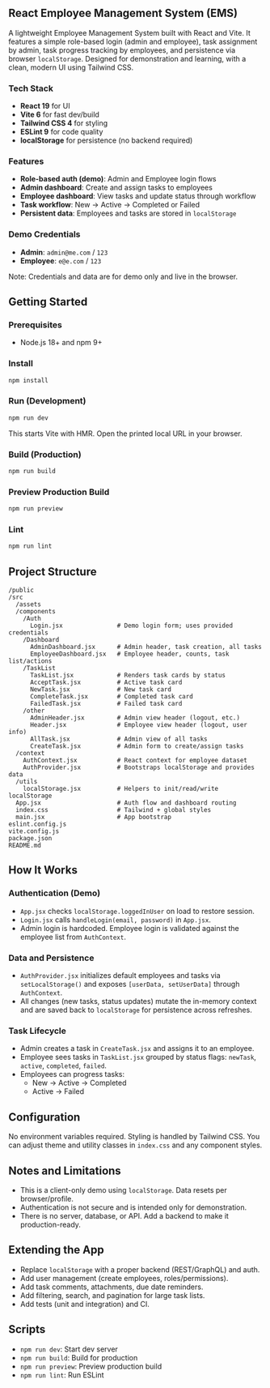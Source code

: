 ## React Employee Management System (EMS)

A lightweight Employee Management System built with React and Vite. It features a simple role-based login (admin and employee), task assignment by admin, task progress tracking by employees, and persistence via browser `localStorage`. Designed for demonstration and learning, with a clean, modern UI using Tailwind CSS.

### Tech Stack
- **React 19** for UI
- **Vite 6** for fast dev/build
- **Tailwind CSS 4** for styling
- **ESLint 9** for code quality
- **localStorage** for persistence (no backend required)

### Features
- **Role-based auth (demo)**: Admin and Employee login flows
- **Admin dashboard**: Create and assign tasks to employees
- **Employee dashboard**: View tasks and update status through workflow
- **Task workflow**: New → Active → Completed or Failed
- **Persistent data**: Employees and tasks are stored in `localStorage`

### Demo Credentials
- **Admin**: `admin@me.com` / `123`
- **Employee**: `e@e.com` / `123`

Note: Credentials and data are for demo only and live in the browser.

## Getting Started

### Prerequisites
- Node.js 18+ and npm 9+

### Install
```bash
npm install
```

### Run (Development)
```bash
npm run dev
```
This starts Vite with HMR. Open the printed local URL in your browser.

### Build (Production)
```bash
npm run build
```

### Preview Production Build
```bash
npm run preview
```

### Lint
```bash
npm run lint
```

## Project Structure
```text
/public
/src
  /assets
  /components
    /Auth
      Login.jsx               # Demo login form; uses provided credentials
    /Dashboard
      AdminDashboard.jsx      # Admin header, task creation, all tasks
      EmployeeDashboard.jsx   # Employee header, counts, task list/actions
    /TaskList
      TaskList.jsx            # Renders task cards by status
      AcceptTask.jsx          # Active task card
      NewTask.jsx             # New task card
      CompleteTask.jsx        # Completed task card
      FailedTask.jsx          # Failed task card
    /other
      AdminHeader.jsx         # Admin view header (logout, etc.)
      Header.jsx              # Employee view header (logout, user info)
      AllTask.jsx             # Admin view of all tasks
      CreateTask.jsx          # Admin form to create/assign tasks
  /context
    AuthContext.jsx           # React context for employee dataset
    AuthProvider.jsx          # Bootstraps localStorage and provides data
  /utils
    localStorage.jsx          # Helpers to init/read/write localStorage
  App.jsx                     # Auth flow and dashboard routing
  index.css                   # Tailwind + global styles
  main.jsx                    # App bootstrap
eslint.config.js
vite.config.js
package.json
README.md
```

## How It Works

### Authentication (Demo)
- `App.jsx` checks `localStorage.loggedInUser` on load to restore session.
- `Login.jsx` calls `handleLogin(email, password)` in `App.jsx`.
- Admin login is hardcoded. Employee login is validated against the employee list from `AuthContext`.

### Data and Persistence
- `AuthProvider.jsx` initializes default employees and tasks via `setLocalStorage()` and exposes `[userData, setUserData]` through `AuthContext`.
- All changes (new tasks, status updates) mutate the in-memory context and are saved back to `localStorage` for persistence across refreshes.

### Task Lifecycle
- Admin creates a task in `CreateTask.jsx` and assigns it to an employee.
- Employee sees tasks in `TaskList.jsx` grouped by status flags: `newTask`, `active`, `completed`, `failed`.
- Employees can progress tasks:
  - New → Active → Completed
  - Active → Failed

## Configuration
No environment variables required. Styling is handled by Tailwind CSS. You can adjust theme and utility classes in `index.css` and any component styles.

## Notes and Limitations
- This is a client-only demo using `localStorage`. Data resets per browser/profile.
- Authentication is not secure and is intended only for demonstration.
- There is no server, database, or API. Add a backend to make it production-ready.

## Extending the App
- Replace `localStorage` with a proper backend (REST/GraphQL) and auth.
- Add user management (create employees, roles/permissions).
- Add task comments, attachments, due date reminders.
- Add filtering, search, and pagination for large task lists.
- Add tests (unit and integration) and CI.

## Scripts
- `npm run dev`: Start dev server
- `npm run build`: Build for production
- `npm run preview`: Preview production build
- `npm run lint`: Run ESLint

